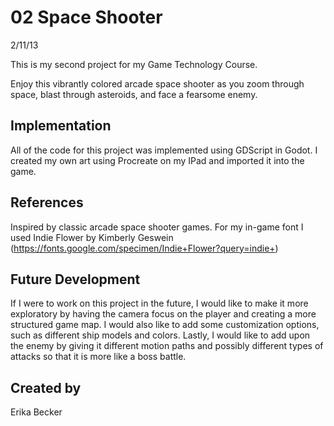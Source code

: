 # 02 Space Shooter
2/11/13

This is my second project for my Game Technology Course. 

Enjoy this vibrantly colored arcade space shooter as you
zoom through space, blast through asteroids, and face a fearsome enemy.


## Implementation
All of the code for this project was implemented using GDScript in Godot.
I created my own art using Procreate on my IPad and imported it into the game.

## References
Inspired by classic arcade space shooter games. 
For my in-game font I used Indie Flower by Kimberly Geswein (https://fonts.google.com/specimen/Indie+Flower?query=indie+)

## Future Development
If I were to work on this project in the future, I would like to make it more exploratory by having the camera focus on the player and creating a more structured game map. I would also like to add some customization options, such as different ship models and colors. Lastly, I would like to add upon the enemy by giving it different motion paths and possibly different types of attacks so that it is more like a boss battle.

## Created by
Erika Becker
